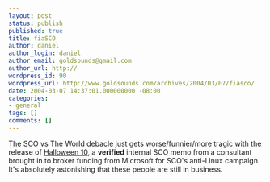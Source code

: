 ```yaml
---
layout: post
status: publish
published: true
title: fiaSCO
author: daniel
author_login: daniel
author_email: goldsounds@gmail.com
author_url: http://
wordpress_id: 90
wordpress_url: http://www.goldsounds.com/archives/2004/03/07/fiasco/
date: 2004-03-07 14:37:01.000000000 -08:00
categories:
- general
tags: []
comments: []
---
```

The SCO vs The World debacle just gets worse/funnier/more tragic with the release of <a href="http://www.opensource.org/halloween/halloween10.html">Halloween 10</a>, a <strong>verified</strong> internal SCO memo from a consultant brought in to broker funding from Microsoft for SCO's anti-Linux campaign. It's absolutely astonishing that these people are still in business.
